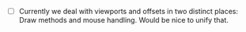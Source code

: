 - [ ] Currently we deal with viewports and offsets in two distinct places: Draw methods and mouse handling. Would be nice to unify that.